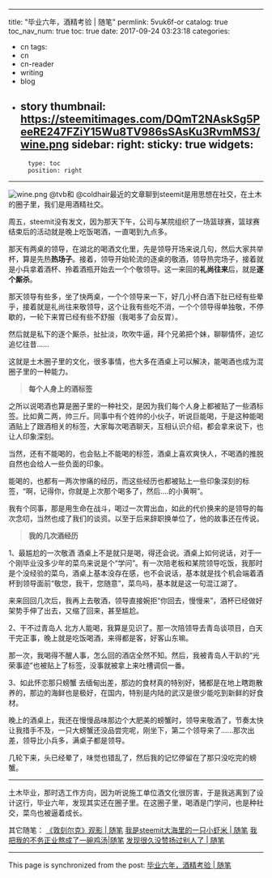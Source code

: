 
---
title: "毕业六年，酒精考验 | 随笔"
permlink: 5vuk6f-or
catalog: true
toc_nav_num: true
toc: true
date: 2017-09-24 03:23:18
categories:
- cn
tags:
- cn
- cn-reader
- writing
- blog
- story
thumbnail: https://steemitimages.com/DQmT2NAskSg5PeeRE247FZiY15Wu8TV986sSAsKu3RvmMS3/wine.png
sidebar:
    right:
        sticky: true
widgets:
    -
        type: toc
        position: right
---


![wine.png](https://steemitimages.com/DQmT2NAskSg5PeeRE247FZiY15Wu8TV986sSAsKu3RvmMS3/wine.png)
@tvb和 @coldhair最近的文章聊到steemit是用思想在社交，在土木的圈子里，我们是用酒精社交。

周五，steemit没有发文，因为那天下午，公司与某院组织了一场篮球赛，篮球赛结束后的活动就是晚上吃饭喝酒，一直喝到九点多。

那天有两桌的领导，在湖北的喝酒文化里，先是领导开场来说几句，然后大家共举杯，算是先热**热场子**。接着，领导开始轮流的逐桌的敬酒，领导热完场子，接着就是小兵拿着酒杯、拎着酒瓶开始去一个个敬领导。这一来回的**礼尚往来**后，就是**逐个厮杀**。

那天领导有些多，坐了快两桌，一个个领导来一下，好几小杯白酒下肚已经有些晕乎，接着就是礼尚往来敬领导，这个让我有些吃不消，一个个领导得单独敬，不停歇的，一轮下来胃已经有些不舒服（我喝多了会反胃）。

然后就是私下的逐个厮杀，扯扯淡，吹吹牛逼，拜个兄弟把个妹，聊聊情怀，追忆追忆往昔......

这就是土木圈子里的文化，很多事情，也大多在酒桌上可以解决，能喝酒也成为混圈子里的一种能力。

>**每个人身上的酒标签**

之所以说喝酒也算是圈子里的一种社交，是因为我们每个人身上都被贴了一些酒标签。比如黄二两，帅三斤。同事中有个姓帅的小伙子，听说巨能喝，于是这种能喝酒贴上了跟酒相关的标签，大家每次喝酒聊天，互相认识介绍，都会拿来说下，也让人印象深刻。

当然，还有不能喝的，也会贴上不能喝的标签，酒桌上喜欢爽快人，不喝酒的推脱自然也会给人一些负面的印象。

能喝的，也都有一两次惨痛的经历，而这些经历也都被贴上一些印象深刻的标签，“啊，记得你，你就是上次那个喝多了，然后....的小黄啊”。

我有个同事，那是用生命在战斗，喝过一次胃出血，如此的代价换来的是领导的每次念叨，当然也成了我们的谈资。以至于后来辞职换单位了，他的故事还在传说。

>**我的几次酒经历**

1、最尴尬的一次敬酒
酒桌上不是就只是喝，得还会说。酒桌上如何说话，对于一个刚毕业没多少年的菜鸟来说是个“学问”。有一次陪老板和某院领导吃饭，我那时是个没经验的菜鸟，酒桌上基本没存在感，也不会说话，基本就是找个机会端着酒杯到领导面前“敬您，我干，您随意”，菜鸟吗，基本就是这一句混江湖了。

来来回回几次后，我再上去敬酒，领导直接婉拒“你回去，慢慢来”，酒杯已经做好架势手伸了出去，又缩了回来，甚至尴尬。

2、干不过青岛人
北方人能喝，我算是见识了。那一次陪领导去青岛谈项目，白天干完正事，晚上就是吃饭喝酒，来得都是客，好客山东嘛。

那一次，我喝得不醒人事，怎么回的酒店全然不知。然后，我被青岛人干趴的“光荣事迹”也被贴上了标签，没事就被拿上来吐槽调侃一番。

3、如此怀恋那只螃蟹
去缅甸出差，那边的食材真的特别好，猪都是在地上瞎跑散养的，那边的海鲜也是极好，在国内，特别是内陆的武汉是很少能吃到新鲜的好食材。

晚上的酒桌上，我还在慢慢品味那边个大肥美的螃蟹时，领导来敬酒了，节奏太快让我措手不及，一只大螃蟹还没品尝完呢，刚坐下，第二个领导来了......那次出差，领导比小兵多，满桌子都是领导。

几轮下来，头已经晕了，味觉也错乱了，然后我的记忆停留在了那只没吃完的螃蟹。

---

土木毕业，那时选工作方向，因为听说施工单位酒文化很厉害，于是我逃离到了设计这行，毕业六年，发现其实还在圈子里。在这圈子里，喝酒是门学问，也是种社交，菜鸟也被逼着成长。

其它随笔：
[《敦刻尔克》观影 | 随笔](https://steemit.com/cn/@yellowbird/5fcam2-or)
[我是steemit大海里的一只小虾米 | 随笔](https://steemit.com/cn/@yellowbird/steemit-or)
[我把我的不务正业熬成了一碗鸡汤|随笔](https://steemit.com/cn/@yellowbird/6unuzb-or)
[发现很久没赞扬过别人了 | 随笔](https://steemit.com/cn/@yellowbird/75mkyb-or)

- - -

This page is synchronized from the post: [毕业六年，酒精考验 | 随笔](https://steemit.com/@yellowbird/5vuk6f-or)
